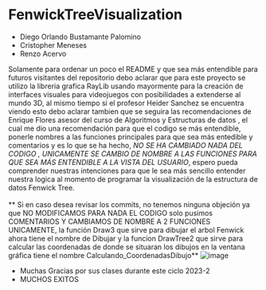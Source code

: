 # FenwickTreeVisualization
- Diego Orlando Bustamante Palomino
- Cristopher Meneses
- Renzo Acervo

Solamente para ordenar un poco el README y que sea más entendible para futuros visitantes del repositorio debo aclarar que para este proyecto se utilizo la libreria grafica RayLib usando mayormente para la creación de interfaces visuales para videojuegos con posibilidades a extenderse al mundo 3D, al mismo tiempo si el profesor Heider Sanchez se encuentra viendo esto debo aclarar tambien que se seguira las recomendaciones de Enrique Flores asesor del curso de Algoritmos y Estructuras de datos , el cual me dio una recomendación para que el codigo se más entendible, ponerle nombres a las funciones principales para que sea más entedible y comentarios y es lo que se ha hecho, *NO SE HA CAMBIADO NADA DEL CODIGO , UNICAMENTE SE CAMBIO DE NOMBRE A LAS FUNCIONES PARA QUE SEA MÁS ENTENDIBLE A LA VISTA DEL USUARIO*, espero pueda comprender nuestras intenciones para que le sea más sencillo entender nuestra logica al momento de programar la visualización de la estructura de datos Fenwick Tree.\
\
** Si en caso desea revisar los commits, no tenemos ninguna objeción ya que NO MODIFICAMOS PARA NADA EL CODIGO solo pusimos COMENTARIOS Y CAMBIAMOS DE NOMBRE A 2 FUNCIONES UNICAMENTE, la función Draw3 que sirve para dibujar el arbol Fenwick ahora tiene el nombre de Dibujar y la funcion DrawTree2 que sirve para calcular las coordenadas de donde se situaran los dibujos en la ventana gráfica tiene el nombre Calculando_CoordenadasDibujo**
![image](FenwickTreeVisualizationTest.jpg)
- Muchas Gracias por sus clases durante este ciclo 2023-2
- MUCHOS EXITOS
